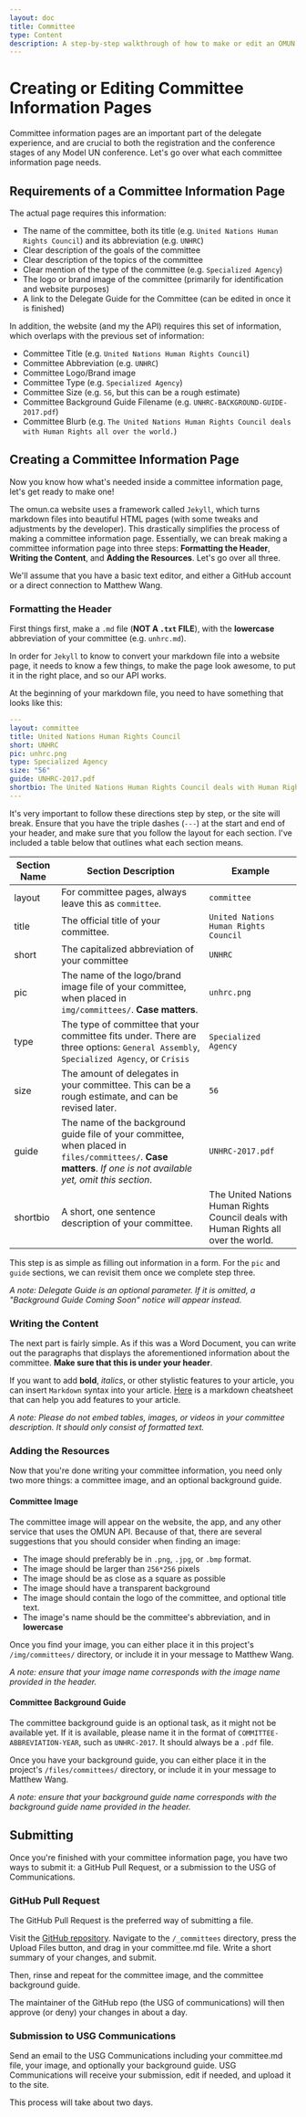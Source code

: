 ```yaml
---
layout: doc
title: Committee
type: Content
description: A step-by-step walkthrough of how to make or edit an OMUN committee information page.
---
```

# Creating or Editing Committee Information Pages

Committee information pages are an important part of the delegate experience, and are crucial to both the registration and the conference stages of any Model UN conference. Let's go over what each committee information page needs.

## Requirements of a Committee Information Page

The actual page requires this information:

* The name of the committee, both its title (e.g. `United Nations Human Rights Council`) and its abbreviation (e.g. `UNHRC`)
* Clear description of the goals of the committee
* Clear description of the topics of the committee
* Clear mention of the type of the committee (e.g. `Specialized Agency`)
* The logo or brand image of the committee (primarily for identification and website purposes)
* A link to the Delegate Guide for the Committee (can be edited in once it is finished)

In addition, the website (and my the API) requires this set of information, which overlaps with the previous set of information:

* Committee Title (e.g. `United Nations Human Rights Council`)
* Committee Abbreviation (e.g. `UNHRC`)
* Committee Logo/Brand image
* Committee Type (e.g. `Specialized Agency`)
* Committee Size (e.g. `56`, but this can be a rough estimate)
* Committee Background Guide Filename (e.g. `UNHRC-BACKGROUND-GUIDE-2017.pdf`)
* Committee Blurb (e.g. `The United Nations Human Rights Council deals with Human Rights all over the world.`)

## Creating a Committee Information Page

Now you know how what's needed inside a committee information page, let's get ready to make one!

The omun.ca website uses a framework called `Jekyll`, which turns markdown files into beautiful HTML pages (with some tweaks and adjustments by the developer). This drastically simplifies the process of making a committee information page. Essentially, we can break making a committee information page into three steps: **Formatting the Header**, **Writing the Content**, and **Adding the Resources**. Let's go over all three.

We'll assume that you have a basic text editor, and either a GitHub account or a direct connection to Matthew Wang.

### Formatting the Header

First things first, make a `.md` file (**NOT A `.txt` FILE**), with the **lowercase** abbreviation of your committee (e.g. `unhrc.md`).

In order for `Jekyll` to know to convert your markdown file into a website page, it needs to know a few things, to make the page look awesome, to put it in the right place, and so our API works.

At the beginning of your markdown file, you need to have something that looks like this:

```yml
---
layout: committee
title: United Nations Human Rights Council
short: UNHRC
pic: unhrc.png
type: Specialized Agency
size: "56"
guide: UNHRC-2017.pdf
shortbio: The United Nations Human Rights Council deals with Human Rights all over the world.
---
```

It's very important to follow these directions step by step, or the site will break. Ensure that you have the triple dashes (`---`) at the start and end of your header, and make sure that you follow the layout for each section. I've included a table below that outlines what each section means.


| Section Name | Section Description | Example |
|--------------|---------------------|---------|
| layout | For committee pages, always leave this as `committee`. | `committee` |
| title | The official title of your committee. | `United Nations Human Rights Council` |
| short | The capitalized abbreviation of your committee | `UNHRC` |
| pic | The name of the logo/brand image file of your committee, when placed in `img/committees/`. **Case matters**. | `unhrc.png` |
| type | The type of committee that your committee fits under. There are three options: `General Assembly`, `Specialized Agency`, or `Crisis` | `Specialized Agency` |
| size | The amount of delegates in your committee. This can be a rough estimate, and can be revised later. | `56` |
| guide | The name of the background guide file of your committee, when placed in `files/committees/`. **Case matters**. *If one is not available yet, omit this section*. | `UNHRC-2017.pdf` |
| shortbio | A short, one sentence description of your committee. | The United Nations Human Rights Council deals with Human Rights all over the world. |

This step is as simple as filling out information in a form. For the `pic` and `guide` sections, we can revisit them once we complete step three.

*A note: Delegate Guide is an optional parameter. If it is omitted, a "Background Guide Coming Soon" notice will appear instead.*

### Writing the Content

The next part is fairly simple. As if this was a Word Document, you can write out the paragraphs that displays the aforementioned information about the committee. **Make sure that this is under your header**.

If you want to add **bold**, *italics*, or other stylistic features to your article, you can insert `Markdown` syntax into your article. [Here](https://github.com/adam-p/markdown-here/wiki/Markdown-Cheatsheet) is a markdown cheatsheet that can help you add features to your article.

*A note: Please do not embed tables, images, or videos in your committee description. It should only consist of formatted text.*

### Adding the Resources

Now that you're done writing your committee information, you need only two more things: a committee image, and an optional background guide.

#### Committee Image

The committee image will appear on the website, the app, and any other service that uses the OMUN API. Because of that, there are several suggestions that you should consider when finding an image:

* The image should preferably be in `.png`, `.jpg`, or `.bmp` format.
* The image should be larger than `256*256` pixels
* The image should be as close as a square as possible
* The image should have a transparent background
* The image should contain the logo of the committee, and optional title text.
* The image's name should be the committee's abbreviation, and in **lowercase**

Once you find your image, you can either place it in this project's `/img/committees/` directory, or include it in your message to Matthew Wang.

*A note: ensure that your image name corresponds with the image name provided in the header.*

#### Committee Background Guide

The committee background guide is an optional task, as it might not be available yet. If it is available, please name it in the format of `COMMITTEE-ABBREVIATION-YEAR`, such as `UNHRC-2017`. It should always be a `.pdf` file.

Once you have your background guide, you can either place it in the project's  `/files/committees/` directory, or include it in your message to Matthew Wang.

*A note: ensure that your background guide name corresponds with the background guide name provided in the header.*

## Submitting

Once you're finished with your committee information page, you have two ways to submit it: a GitHub Pull Request, or a submission to the USG of Communications.

### GitHub Pull Request

The GitHub Pull Request is the preferred way of submitting a file.

Visit the [GitHub repository](https://github.com/malsf21/omun.ca). Navigate to the `/_committees` directory, press the Upload Files button, and drag in your committee.md file. Write a short summary of your changes, and submit.

Then, rinse and repeat for the committee image, and the committee background guide.

The maintainer of the GitHub repo (the USG of communications) will then approve (or deny) your changes in about a day.

### Submission to USG Communications

Send an email to the USG Communications including your committee.md file, your image, and optionally your background guide. USG Communications will receive your submission, edit if needed, and upload it to the site.

This process will take about two days.

